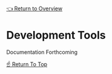 [👈 Return to Overview](../API.md)

# Development Tools

Documentation Forthcoming

[☝️ Return To Top](#development-tools)